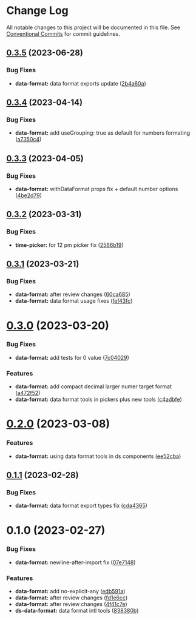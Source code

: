 # Change Log

All notable changes to this project will be documented in this file.
See [Conventional Commits](https://conventionalcommits.org) for commit guidelines.

## [0.3.5](https://github.com/Synerise/synerise-design/compare/@synerise/ds-data-format@0.3.4...@synerise/ds-data-format@0.3.5) (2023-06-28)


### Bug Fixes

* **data-format:** data format exports update ([2b4a60a](https://github.com/Synerise/synerise-design/commit/2b4a60aa3d5f565fcb4ae1242a20cbb81c700be3))





## [0.3.4](https://github.com/Synerise/synerise-design/compare/@synerise/ds-data-format@0.3.3...@synerise/ds-data-format@0.3.4) (2023-04-14)


### Bug Fixes

* **data-format:** add useGrouping: true as default for numbers formating ([a7350c4](https://github.com/Synerise/synerise-design/commit/a7350c41fdfd46aab6ca96c50e3440cd230fceb4))





## [0.3.3](https://github.com/Synerise/synerise-design/compare/@synerise/ds-data-format@0.3.2...@synerise/ds-data-format@0.3.3) (2023-04-05)


### Bug Fixes

* **data-format:** withDataFormat props fix + default number options ([4be2d79](https://github.com/Synerise/synerise-design/commit/4be2d7996a5b53db90925f7259187b3729015afd))





## [0.3.2](https://github.com/Synerise/synerise-design/compare/@synerise/ds-data-format@0.3.1...@synerise/ds-data-format@0.3.2) (2023-03-31)


### Bug Fixes

* **time-picker:** for 12 pm picker fix ([2566b19](https://github.com/Synerise/synerise-design/commit/2566b190a194b095bbe6e4a12a883ef8fd183422))





## [0.3.1](https://github.com/Synerise/synerise-design/compare/@synerise/ds-data-format@0.3.0...@synerise/ds-data-format@0.3.1) (2023-03-21)


### Bug Fixes

* **data-format:** after review changes ([60ca685](https://github.com/Synerise/synerise-design/commit/60ca68551cf3724aebe4c5787bc0d02bb58ac1bf))
* **data-format:** data format usage fixes ([fef43fc](https://github.com/Synerise/synerise-design/commit/fef43fce8a04a28caddbb7b4dbd68126013ee58d))





# [0.3.0](https://github.com/Synerise/synerise-design/compare/@synerise/ds-data-format@0.2.0...@synerise/ds-data-format@0.3.0) (2023-03-20)


### Bug Fixes

* **data-format:** add tests for 0 value ([7c04029](https://github.com/Synerise/synerise-design/commit/7c040297fb03140497b082741a88a6081520730a))


### Features

* **data-format:** add compact decimal larger numer target format ([a472f52](https://github.com/Synerise/synerise-design/commit/a472f5202b64eb0f6d66f36e5013af67003c44af))
* **data-format:** data format tools in pickers plus new tools ([c4adbfe](https://github.com/Synerise/synerise-design/commit/c4adbfe563af93f9daffc7e0b327098432c5e31e))





# [0.2.0](https://github.com/Synerise/synerise-design/compare/@synerise/ds-data-format@0.1.1...@synerise/ds-data-format@0.2.0) (2023-03-08)


### Features

* **data-format:** using data format tools in ds components ([ee52cba](https://github.com/Synerise/synerise-design/commit/ee52cbac5e798e048722aefb2e47a7058e0f4c9c))





## [0.1.1](https://github.com/Synerise/synerise-design/compare/@synerise/ds-data-format@0.1.0...@synerise/ds-data-format@0.1.1) (2023-02-28)


### Bug Fixes

* **data-format:** data format export types fix ([cda4365](https://github.com/Synerise/synerise-design/commit/cda4365a5178d21f42571c45296e97a16f1bb7c1))





# 0.1.0 (2023-02-27)


### Bug Fixes

* **data-format:** newline-after-import fix ([07e7148](https://github.com/Synerise/synerise-design/commit/07e7148667869706b170afeb8faa9f0128525618))


### Features

* **data-format:** add no-explicit-any ([edb591a](https://github.com/Synerise/synerise-design/commit/edb591ad7731159e0cce8b3049dea2cd9a947754))
* **data-format:** after review changes ([fd1e6cc](https://github.com/Synerise/synerise-design/commit/fd1e6ccbbfbbafa67f6d5e310a73ae64a029155e))
* **data-format:** after review changes ([4f41c7e](https://github.com/Synerise/synerise-design/commit/4f41c7e64b8d4b2f3d29a2639f38f897b942c53c))
* **ds-data-format:** data format intl tools ([838380b](https://github.com/Synerise/synerise-design/commit/838380b89956c37ff0e54b6be93f68aae03f1e1b))
